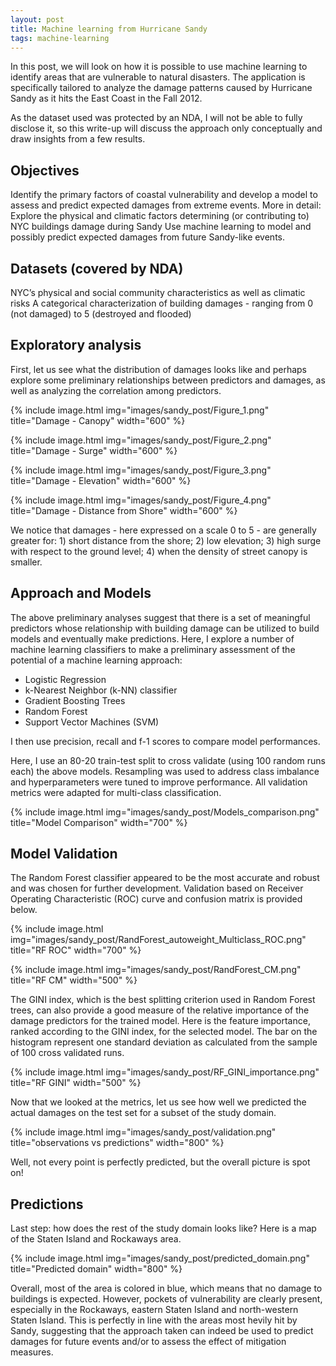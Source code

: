 ```yaml
---
layout: post
title: Machine learning from Hurricane Sandy
tags: machine-learning 
---
```


In this post, we will look on how it is possible to use machine learning to identify areas that are vulnerable to natural disasters. The application is specifically tailored to analyze the damage patterns caused by Hurricane Sandy as it hits the East Coast in the Fall 2012.

As the dataset used was protected by an NDA, I will not be able to fully disclose it, so this write-up will discuss the approach only conceptually and draw insights from a few results.

## Objectives
Identify the primary factors of coastal vulnerability and develop a model to assess and predict expected damages from extreme events. More in detail:
Explore the physical and climatic factors determining (or contributing to) NYC buildings damage during Sandy
Use machine learning to model and possibly predict expected damages from future Sandy-like events.

## Datasets (covered by NDA)
NYC’s physical and social community characteristics as well as climatic risks
A categorical characterization of building damages - ranging from 0 (not damaged) to 5 (destroyed and flooded)

## Exploratory analysis
First, let us see what the distribution of damages looks like and perhaps explore some preliminary relationships between predictors and damages, as well as analyzing the correlation among predictors.

{% include image.html img="images/sandy_post/Figure_1.png" title="Damage - Canopy" width="600" %}

{% include image.html img="images/sandy_post/Figure_2.png" title="Damage - Surge" width="600" %}

{% include image.html img="images/sandy_post/Figure_3.png" title="Damage - Elevation" width="600" %}

{% include image.html img="images/sandy_post/Figure_4.png" title="Damage - Distance from Shore" width="600" %}

We notice that damages - here expressed on a scale 0 to 5 - are generally greater for: 1) short distance from the shore; 2) low elevation; 3) high surge with respect to the ground level; 4) when the density of street canopy is smaller. 

## Approach and Models
The above preliminary analyses suggest that there is a set of meaningful predictors whose relationship with building damage can be utilized to build models and eventually make predictions.
Here, I explore a number of machine learning classifiers to make a preliminary assessment of the potential of a machine learning approach:
 - Logistic Regression
 - k-Nearest Neighbor (k-NN) classifier
 - Gradient Boosting Trees
 - Random Forest
 - Support Vector Machines (SVM)

I then use precision, recall and f-1 scores to compare model performances.

Here, I use an 80-20 train-test split to cross validate (using 100 random runs each) the above models. Resampling was used to address class imbalance and hyperparameters were tuned to improve performance. All validation metrics were adapted for multi-class classification. 

{% include image.html img="images/sandy_post/Models_comparison.png" title="Model Comparison" width="700" %}

## Model Validation
The Random Forest classifier appeared to be the most accurate and robust and was chosen for further development. Validation based on Receiver Operating Characteristic (ROC) curve and confusion matrix is provided below.

{% include image.html img="images/sandy_post/RandForest_autoweight_Multiclass_ROC.png" title="RF ROC" width="700" %}

{% include image.html img="images/sandy_post/RandForest_CM.png" title="RF CM" width="500" %}

The GINI index, which is the best splitting criterion used in Random Forest trees, can also provide a good measure of the relative importance of the damage predictors for the trained model. Here is the feature importance, ranked according to the GINI index, for the selected model. The bar on the histogram represent one standard deviation as calculated from the sample of 100 cross validated runs.

{% include image.html img="images/sandy_post/RF_GINI_importance.png" title="RF GINI" width="500" %}

Now that we looked at the metrics, let us see how well we predicted the actual damages on the test set for a subset of the study domain. 

{% include image.html img="images/sandy_post/validation.png" title="observations vs predictions" width="800" %}

Well, not every point is perfectly predicted, but the overall picture is spot on!

## Predictions

Last step: how does the rest of the study domain looks like? Here is a map of the Staten Island and Rockaways area.

{% include image.html img="images/sandy_post/predicted_domain.png" title="Predicted domain" width="800" %}

Overall, most of the area is colored in blue, which means that no damage to buildings is expected. However, pockets of vulnerability are clearly present, especially in the Rockaways, eastern Staten Island and north-western Staten Island. This is perfectly in line with the areas most hevily hit by Sandy, suggesting that the approach taken can indeed be used to predict damages for future events and/or to assess the effect of mitigation measures.

<script>
  (function(i,s,o,g,r,a,m){i['GoogleAnalyticsObject']=r;i[r]=i[r]||function(){
  (i[r].q=i[r].q||[]).push(arguments)},i[r].l=1*new Date();a=s.createElement(o),
  m=s.getElementsByTagName(o)[0];a.async=1;a.src=g;m.parentNode.insertBefore(a,m)
  })(window,document,'script','https://www.google-analytics.com/analytics.js','ga');

  ga('create', 'UA-101907146-1', 'auto');
  ga('send', 'pageview');

</script>